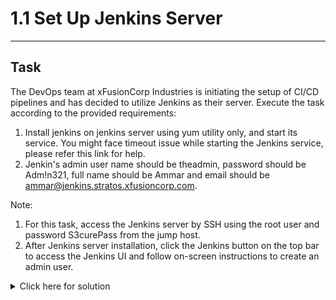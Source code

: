 # 1.1 Set Up Jenkins Server
---
## Task
The DevOps team at xFusionCorp Industries is initiating the setup of CI/CD pipelines and has decided to utilize Jenkins as their server. Execute the task according to the provided requirements:

1. Install jenkins on jenkins server using yum utility only, and start its service. You might face timeout issue while starting the Jenkins service, please refer this link for help.
2. Jenkin's admin user name should be theadmin, password should be Adm!n321, full name should be Ammar and email should be ammar@jenkins.stratos.xfusioncorp.com.

Note:

1. For this task, access the Jenkins server by SSH using the root user and password S3curePass from the jump host.
2. After Jenkins server installation, click the Jenkins button on the top bar to access the Jenkins UI and follow on-screen instructions to create an admin user.
   
<details>
  <summary>Click here for solution</summary>

  ## Solution
  1. SSH into jenkins server as root
   ```bash
   ssh root@jenkins   # Use provided password
   ```
  2. Configure yum repository and install
   ```bash
   cat > /etc/yum.repos.d/jenkins.repo << EOF
   [jenkins]
   name=Jenkins-stable
   baseurl=https://pkg.jenkins.io/redhat-stable/
   gpgcheck=1
   gpgkey=https://pkg.jenkins.io/redhat-stable/jenkins.io.key
   EOF
   # Or just use Vim to create and edit the file
   
   yum install -y java-17-openjdk-devel jenkins
   ```
  3. Override systemd timeout and start jenkins
   ```bash
   mkdir -p /etc/systemd/system/jenkins.service.d
   cat > /etc/systemd/system/jenkins.service.d/override.conf << EOF
   [Service]
   TimeoutStartSec=300
   EOF
   systemctl daemon-reload
   systemctl enable --now jenkins
   ```
  4. Open port 8080 in firewall if needed
   ```bash
   firewall-cmd --permanent --add-port=8080/tcp
   firewall-cmd --reload
   ```
  5. Retrieve initial admin password
   ```bash
   cat /var/lib/jenkins/secrets/initialAdminPassword
   ```
  6. Navigate to the Jenkins web interface and create the first admin user
</details>
